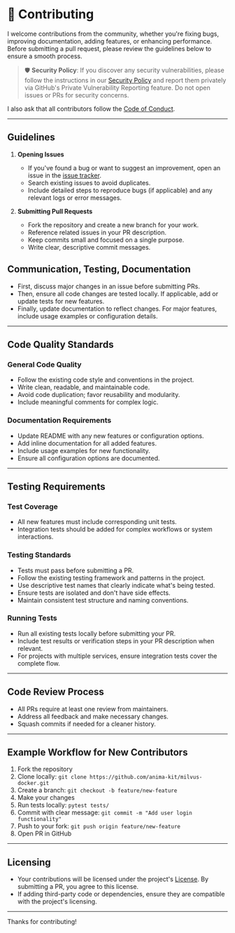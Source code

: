 # 🔗 Contributing

I welcome contributions from the community, whether you're fixing bugs, improving documentation, adding features, or enhancing performance. Before submitting a pull request, please review the guidelines below to ensure a smooth process.

> 🛡️ **Security Policy**: If you discover any security vulnerabilities, please follow the instructions in our [Security Policy][security] and report them privately via GitHub's Private Vulnerability Reporting feature. Do not open issues or PRs for security concerns.

I also ask that all contributors follow the [Code of Conduct][conduct-code].

---

## Guidelines

1. **Opening Issues**

   - If you've found a bug or want to suggest an improvement, open an issue in the [issue tracker][issues].
   - Search existing issues to avoid duplicates.
   - Include detailed steps to reproduce bugs (if applicable) and any relevant logs or error messages.

2. **Submitting Pull Requests**

   - Fork the repository and create a new branch for your work.
   - Reference related issues in your PR description.
   - Keep commits small and focused on a single purpose.
   - Write clear, descriptive commit messages.

## Communication, Testing, Documentation

- First, discuss major changes in an issue before submitting PRs.
- Then, ensure all code changes are tested locally. If applicable, add or update tests for new features.
- Finally, update documentation to reflect changes. For major features, include usage examples or configuration details.

---

## Code Quality Standards

### General Code Quality
- Follow the existing code style and conventions in the project.
- Write clean, readable, and maintainable code.
- Avoid code duplication; favor reusability and modularity.
- Include meaningful comments for complex logic.

### Documentation Requirements
- Update README with any new features or configuration options.
- Add inline documentation for all added features.
- Include usage examples for new functionality.
- Ensure all configuration options are documented.

---

## Testing Requirements

### Test Coverage
- All new features must include corresponding unit tests.
- Integration tests should be added for complex workflows or system interactions.

### Testing Standards
- Tests must pass before submitting a PR.
- Follow the existing testing framework and patterns in the project.
- Use descriptive test names that clearly indicate what's being tested.
- Ensure tests are isolated and don't have side effects.
- Maintain consistent test structure and naming conventions.

### Running Tests
- Run all existing tests locally before submitting your PR.
- Include test results or verification steps in your PR description when relevant.
- For projects with multiple services, ensure integration tests cover the complete flow.

---

## Code Review Process

- All PRs require at least one review from maintainers.
- Address all feedback and make necessary changes.
- Squash commits if needed for a cleaner history.

---

## Example Workflow for New Contributors

1. Fork the repository
2. Clone locally: `git clone https://github.com/anima-kit/milvus-docker.git`
3. Create a branch: `git checkout -b feature/new-feature`
4. Make your changes
5. Run tests locally: `pytest tests/`
6. Commit with clear message: `git commit -m "Add user login functionality"`
7. Push to your fork: `git push origin feature/new-feature`
8. Open PR in GitHub

---

## Licensing

- Your contributions will be licensed under the project's [License][license]. By submitting a PR, you agree to this license.
- If adding third-party code or dependencies, ensure they are compatible with the project's licensing.

---

Thanks for contributing!


[conduct-code]: CODE_OF_CONDUCT.md
[issues]: https://github.com/anima-kit/milvus-docker/issues
[license]: LICENSE
[security]: SECURITY.md

